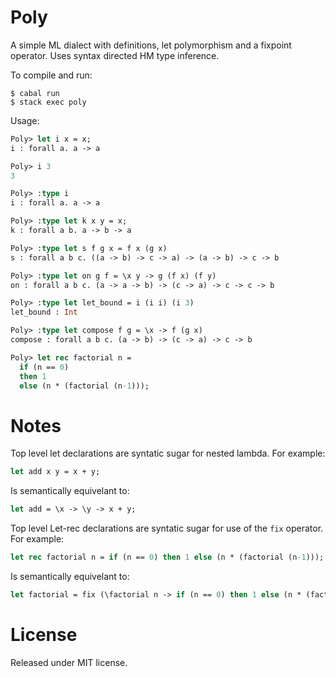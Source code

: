 Poly
====

A simple ML dialect with definitions, let polymorphism and a fixpoint operator.
Uses syntax directed HM type inference.

To compile and run:

```shell
$ cabal run
$ stack exec poly
```

Usage:

```ocaml
Poly> let i x = x;
i : forall a. a -> a

Poly> i 3
3

Poly> :type i
i : forall a. a -> a

Poly> :type let k x y = x;
k : forall a b. a -> b -> a

Poly> :type let s f g x = f x (g x)
s : forall a b c. ((a -> b) -> c -> a) -> (a -> b) -> c -> b

Poly> :type let on g f = \x y -> g (f x) (f y)
on : forall a b c. (a -> a -> b) -> (c -> a) -> c -> c -> b

Poly> :type let let_bound = i (i i) (i 3)
let_bound : Int

Poly> :type let compose f g = \x -> f (g x)
compose : forall a b c. (a -> b) -> (c -> a) -> c -> b

Poly> let rec factorial n = 
  if (n == 0) 
  then 1
  else (n * (factorial (n-1)));
```

Notes
=====

Top level let declarations are syntatic sugar for nested lambda. For example: 

```ocaml
let add x y = x + y;
```

Is semantically equivelant to:

```ocaml
let add = \x -> \y -> x + y;
```

Top level Let-rec declarations are syntatic sugar for use of the ``fix``
operator. For example:

```ocaml
let rec factorial n = if (n == 0) then 1 else (n * (factorial (n-1)));
```
Is semantically equivelant to:

```ocaml
let factorial = fix (\factorial n -> if (n == 0) then 1 else (n * (factorial (n-1))));
```

License
=======

Released under MIT license.
